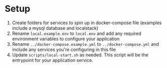 # Setup

1. Create folders for services to spin up in docker-compose file (examples include a mysql database and localstack)
2. Rename `local.example.env` to `local.env` and add any required environment variables to configure your application
3. Rename `../docker-compose.example.yml` to `../docker-compose.yml` and include any services you're configuring in this file
4. Update `scripts/local-start.sh` as needed. This script will be the entrypoint for your application service.
